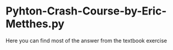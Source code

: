 # Pyhton-Crash-Course-by-Eric-Metthes.py
Here you can find most of the answer from the textbook exercise

